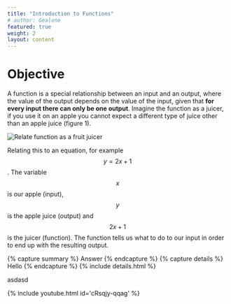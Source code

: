 ```yaml
---
title: "Introduction to Functions"
# author: Gealone
featured: true
weight: 2
layout: content
---
```


# Objective

A function is a special relationship between an input and an output, where the value of the output depends on the value of the input, given that **for every input there can only be one output**. Imagine the function as a juicer, if you use it on an apple you cannot expect a different type of juice other than an apple juice (figure 1).


![Relate function as a fruit juicer]({{site.baseurl}}/images/content/DC-01-01.png)

Relating this to an equation, for example $$y=2x+1$$. The variable $$x$$ is our apple (input), $$y$$ is the apple juice (output) and $$2x+1$$ is the juicer (function). The function tells us what to do to our input in order to end up with the resulting output.





{% capture summary %}
Answer
{% endcapture %}
{% capture details %}
Hello
{% endcapture %}
{% include details.html %}


asdasd







{% include youtube.html id='cRsqjy-qqag' %}